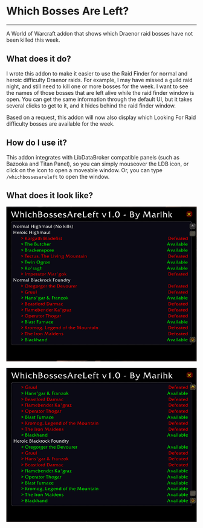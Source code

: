 # Which Bosses Are Left?
---

A World of Warcraft addon that shows which Draenor raid bosses have not been
killed this week.

## What does it do?

I wrote this addon to make it easier to use the Raid Finder for normal and
heroic difficulty Draenor raids. For example, I may have missed a guild raid
night, and still need to kill one or more bosses for the week. I want to see
the names of those bosses that are left alive while the raid finder window is
open. You can get the same information through the default UI, but it takes
several clicks to get to it, and it hides behind the raid finder window.

Based on a request, this addon will now also display which Looking For Raid
difficulty bosses are available for the week.

## How do I use it?

This addon integrates with LibDataBroker compatible panels (such as Bazooka and
Titan Panel), so you can simply mouseover the LDB icon, or click on the icon
to open a moveable window. Or, you can type `/whichbossesareleft` to open
the window.

## What does it look like?

![](https://github.com/jhegg/wow-which-bosses-are-left/blob/gh-pages/images/which-bosses-are-left_top.png)

![](https://github.com/jhegg/wow-which-bosses-are-left/blob/gh-pages/images/which-bosses-are-left_bottom.png)
